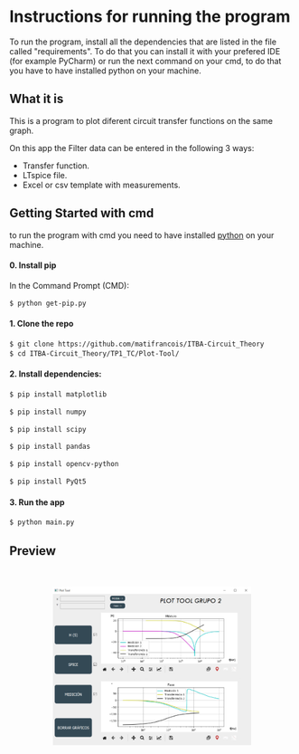 <h1>
  Instructions for running the program
</h1>

To run the program, install all the dependencies that are listed in the file called "requirements". To do that you can install it with your prefered IDE (for example PyCharm) or run the next command on your cmd, to do that you have to have installed python on your machine.

## What it is

This is a program to plot diferent circuit transfer functions on the same graph.

On this app the Filter data can be entered in the following 3 ways:

- Transfer function.
- LTspice file.
- Excel or csv template with measurements.

## Getting Started with cmd

to run the program with cmd you need to have installed [python](https://www.python.org/downloads/) on your machine.

#### 0. Install pip

In the Command Prompt (CMD):

```sh
$ python get-pip.py
```

#### 1. Clone the repo

```sh
$ git clone https://github.com/matifrancois/ITBA-Circuit_Theory
$ cd ITBA-Circuit_Theory/TP1_TC/Plot-Tool/
```

#### 2. Install dependencies:

```sh
$ pip install matplotlib
```

```sh
$ pip install numpy
```

```sh
$ pip install scipy
```

```sh
$ pip install pandas
```

```sh
$ pip install opencv-python
```

```sh
$ pip install PyQt5
```

#### 3. Run the app

```sh
$ python main.py
```


## Preview

<br>
<br>

<div align="center">
<img src="../images/PlotTool.PNG" width="70%">
</div>




